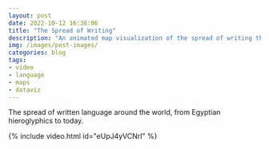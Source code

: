 ```yaml
---
layout: post
date: 2022-10-12 16:38:06
title: "The Spread of Writing"
description: "An animated map visualization of the spread of writing through cultures around the world."
img: /images/post-images/
categories: blog
tags:
- video
- language
- maps
- dataviz
---
```


The spread of written language around the world, from Egyptian hieroglyphics to today. 

{% include video.html id="eUpJ4yVCNrI" %}
